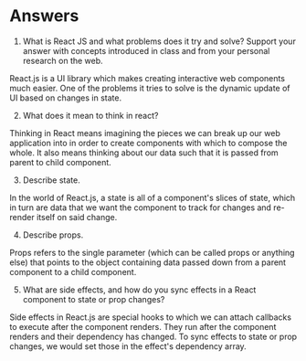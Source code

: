 # Answers

1. What is React JS and what problems does it try and solve? Support your answer with concepts introduced in class and from your personal research on the web.

React.js is a UI library which makes creating interactive web components much easier. One of the problems it tries to solve is the dynamic update of UI based on changes in state.


2. What does it mean to think in react?

Thinking in React means imagining the pieces we can break up our web application into in order to create components with which to compose the whole. It also means thinking about our data such that it is passed from parent to child component. 

3. Describe state.

In the world of React.js, a state is all of a component's slices of state, which in turn are data that we want the component to track for changes and re-render itself on said change.

4. Describe props.

Props refers to the single parameter (which can be called props or anything else) that points to the object containing data passed down from a parent component to a child component.

5. What are side effects, and how do you sync effects in a React component to state or prop changes?

Side effects in React.js are special hooks to which we can attach callbacks to execute after the component renders. They run after the component renders and their dependency has changed. To sync effects to state or prop changes, we would set those in the effect's dependency array.